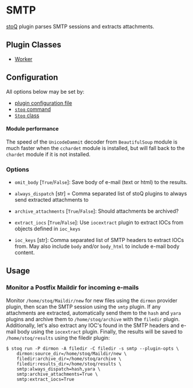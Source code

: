 # SMTP

[stoQ](https://stoq-framework.readthedocs.io/en/latest/index.html) plugin parses SMTP sessions and extracts attachments.

## Plugin Classes

- [Worker](https://stoq-framework.readthedocs.io/en/latest/dev/workers.html)

## Configuration

All options below may be set by:

- [plugin configuration file](https://stoq-framework.readthedocs.io/en/latest/dev/plugin_overview.html#configuration)
- [`stoq` command](https://stoq-framework.readthedocs.io/en/latest/gettingstarted.html#plugin-options)
- [`Stoq` class](https://stoq-framework.readthedocs.io/en/latest/dev/core.html?highlight=plugin_opts#using-providers)

#### Module performance

The speed of the `UnicodeDammit` decoder from `BeautifulSoup` module is much faster when the `cchardet` module is installed,
but will fall back to the `chardet` module if it is not installed.

### Options

- `omit_body` [`True`/`False`]: Save body of e-mail (text or html) to the results.

- `always_dispatch` [str] = Comma separated list of stoQ plugins to always send extracted attachments to

- `archive_attachments` [`True`/`False`]: Should attachments be archived?

- `extract_iocs` [`True`/`False`]: Use `iocextract` plugin to extract IOCs from objects defined in `ioc_keys`

- `ioc_keys` [str]: Comma separated list of SMTP headers to extract IOCs from. May also include `body` and/or `body_html` to include e-mail body content.

## Usage

### Monitor a Postfix Maildir for incoming e-mails

Monitor `/home/stoq/Maildir/new` for new files using the `dirmon` provider plugin, then scan the SMTP session using the `smtp` plugin. If any attachments are extracted, automatically send them to the `hash` and `yara` plugins and archive them to `/home/stoq/archive` with the `filedir` plugin. Additionally, let's also extract any IOC's found in the SMTP headers and e-mail body using the `iocextract` plugin. Finally, the results will be saved to `/home/stoq/results` using the filedir plugin:

    $ stoq run -P dirmon -A filedir -C filedir -s smtp --plugin-opts \
        dirmon:source_dir=/home/stoq/Maildir/new \
        filedir:archive_dir=/home/stoq/archive \
        filedir:results_dir=/home/stoq/results \
        smtp:always_dispatch=hash,yara \
        smtp:archive_attachments=True \
        smtp:extract_iocs=True
